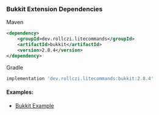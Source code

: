 ### Bukkit Extension Dependencies
Maven
```xml
<dependency>
    <groupId>dev.rollczi.litecommands</groupId>
    <artifactId>bukkit</artifactId>
    <version>2.8.4</version>
</dependency>
```
Gradle
```groovy
implementation 'dev.rollczi.litecommands:bukkit:2.8.4'
```

#### Examples:
- [Bukkit Example](https://github.com/Rollczi/LiteCommands/tree/master/examples/bukkit)
